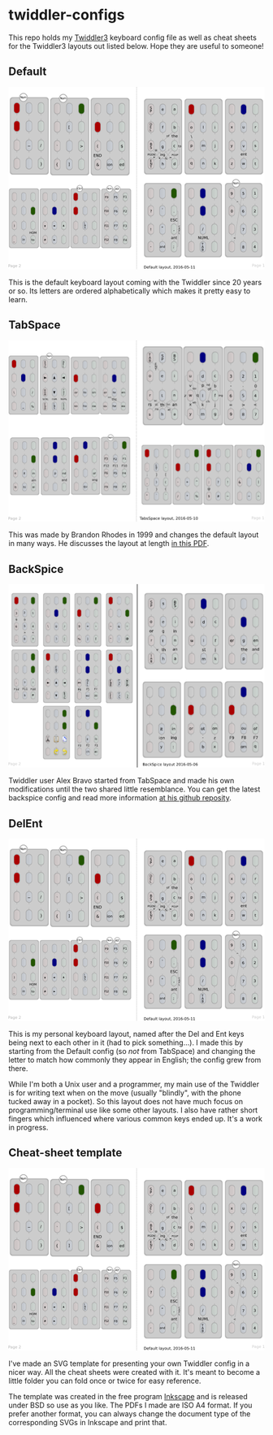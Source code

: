 # twiddler-configs

This repo holds my [Twiddler3](http://twiddler.tekgear.com/) keyboard
config file as well as cheat sheets for the Twiddler3 layouts out
listed below. Hope they are useful to someone!

## Default

![defaultimage](img/default.png)

This is the default keyboard layout coming with the Twiddler since 20
years or so. Its letters are ordered alphabetically which makes it pretty
easy to learn.

## TabSpace

![tabspaceimage](img/tabspace.png)

This was made by Brandon Rhodes in 1999 and changes the default layout
in many ways. He discusses the layout at length 
[in this PDF](http://rhodesmill.org/brandon/projects/tabspace-guide.pdf).

## BackSpice

![backspiceimage](img/backspice.png)

Twiddler user Alex Bravo started from TabSpace and made his own
modifications until the two shared little resemblance. You can get 
the latest backspice config and read more information 
[at his github reposity](https://github.com/AlexBravo/Twiddler).

## DelEnt

![delentimage](img/default.png)

This is my personal keyboard layout, named after the Del and Ent keys being next
to each other in it (had to pick something...). I made this by
starting from the Default config (so *not* from TabSpace) and changing
the letter to match how commonly they appear in English; the config
grew from there. 

While I'm both a Unix user and a programmer, my main use of the
Twiddler is for writing text when on the move (usually "blindly", with
the phone tucked away in a pocket).  So this layout does not have much
focus on programming/terminal use like some other layouts. I also have
rather short fingers which influenced where various common keys ended
up.  It's a work in progress.

## Cheat-sheet template

![defaultimage](img/default.png)

I've made an SVG template for presenting your own Twiddler config in a
nicer way. All the cheat sheets were created with it. It's meant to
become a little folder you can fold once or twice for easy reference.

The template was created in the free program
[Inkscape](https://inkscape.org/en/) and is released under BSD so use
as you like. The PDFs I made are ISO A4 format. If you prefer another
format, you can always change the document type of the corresponding
SVGs in Inkscape and print that.
